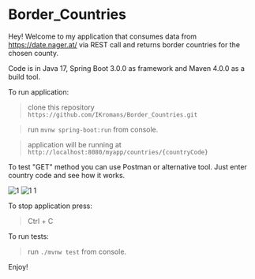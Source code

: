 # Border_Countries

Hey! Welcome to my application that consumes data from https://date.nager.at/ via REST call and returns border countries for the chosen county.

Code is in Java 17, Spring Boot 3.0.0 as framework and Maven 4.0.0 as a build tool.

To run application:

> clone this repository `https://github.com/IKromans/Border_Countries.git`

> run `mvnw spring-boot:run` from console.

> application will be running at `http://localhost:8080/myapp/countries/{countryCode}`

To test "GET" method you can use Postman or alternative tool. Just enter country code and see how it works.

![1](https://user-images.githubusercontent.com/66387211/205746765-90233886-c5ca-4404-8a04-359299087dfd.jpg)
![1 1](https://user-images.githubusercontent.com/66387211/205746829-d249aa6a-262a-4e7d-bb26-a5b7b257f994.jpg)

To stop application press:

> Ctrl + C

To run tests:

> run `./mvnw test` from console.

Enjoy!
